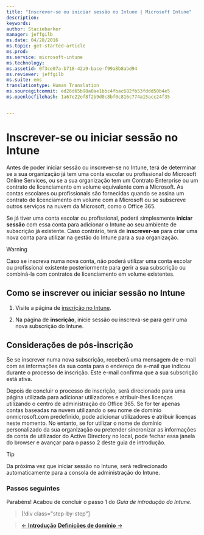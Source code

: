 ```yaml
---
title: "Inscrever-se ou iniciar sessão no Intune | Microsoft Intune"
description: 
keywords: 
author: Staciebarker
manager: jeffgilb
ms.date: 04/28/2016
ms.topic: get-started-article
ms.prod: 
ms.service: microsoft-intune
ms.technology: 
ms.assetid: 0f3ce07a-b718-42a9-bace-f99a8b8abd94
ms.reviewer: jeffgilb
ms.suite: ems
translationtype: Human Translation
ms.sourcegitcommit: ed26d65b98a0ae1bbc4fbac682fb53fddd50b4e5
ms.openlocfilehash: 1a67e22ef8f2b9d0c8bf0c816c774a15acc24f35


---
```



# Inscrever-se ou iniciar sessão no Intune
Antes de poder iniciar sessão ou inscrever-se no Intune, terá de determinar se a sua organização já tem uma conta escolar ou profissional do Microsoft Online Services, ou se a sua organização tem um Contrato Enterprise ou um contrato de licenciamento em volume equivalente com a Microsoft. As contas escolares ou profissionais são fornecidas quando se assina um contrato de licenciamento em volume com a Microsoft ou se subscreve outros serviços na nuvem da Microsoft, como o Office 365.

Se já tiver uma conta escolar ou profissional, poderá simplesmente **iniciar sessão** com essa conta para adicionar o Intune ao seu ambiente de subscrição já existente. Caso contrário, terá de **inscrever-se** para criar uma nova conta para utilizar na gestão do Intune para a sua organização.

>[!WARNING]
>Caso se inscreva numa nova conta, não poderá utilizar uma conta escolar ou profissional existente posteriormente para gerir a sua subscrição ou combiná-la com contratos de licenciamento em volume existentes.

## Como se inscrever ou iniciar sessão no Intune

1.  Visite a página de [inscrição no Intune](https://portal.office.com/Signup/Signup.aspx?OfferId=40BE278A-DFD1-470a-9EF7-9F2596EA7FF9&dl=INTUNE_A&ali=1#0%20).

2.  Na página de **inscrição**, inicie sessão ou inscreva-se para gerir uma nova subscrição do Intune.

## Considerações de pós-inscrição
Se se inscrever numa nova subscrição, receberá uma mensagem de e-mail com as informações da sua conta para o endereço de e-mail que indicou durante o processo de inscrição. Este e-mail confirma que a sua subscrição está ativa.

Depois de concluir o processo de inscrição, será direcionado para uma página utilizada para adicionar utilizadores e atribuir-lhes licenças utilizando o centro de administração do Office 365. Se for ter apenas contas baseadas na nuvem utilizando o seu nome de domínio onmicrosoft.com predefinido, pode adicionar utilizadores e atribuir licenças neste momento. No entanto, se for utilizar o nome de domínio personalizado da sua organização ou pretender sincronizar as informações da conta de utilizador do Active Directory no local, pode fechar essa janela do browser e avançar para o passo 2 deste guia de introdução.

>[!TIP]
> Da próxima vez que iniciar sessão no Intune, será redirecionado automaticamente para a consola de administração do Intune.

### Passos seguintes
Parabéns! Acabou de concluir o passo 1 do *Guia de introdução do Intune*.

>[!div class="step-by-step"]

>[&larr; **Introdução**](.\start-with-a-paid-subscription-to-microsoft-intune.md)     [**Definições de domínio** &rarr;](.\start-with-a-paid-subscription-to-microsoft-intune-step-2.md)  



<!--HONumber=Jun16_HO4-->


